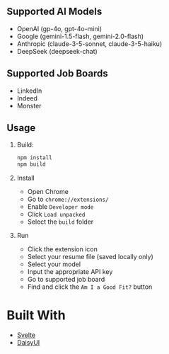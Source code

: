 ## Supported AI Models

- OpenAI (gp-4o, gpt-4o-mini)
- Google (gemini-1.5-flash, gemini-2.0-flash)
- Anthropic (claude-3-5-sonnet, claude-3-5-haiku)
- DeepSeek (deepseek-chat)

## Supported Job Boards

- LinkedIn
- Indeed
- Monster

## Usage

1. Build:
   ```bash
   npm install
   npm build
   ```
   
2. Install
    - Open Chrome
    - Go to `chrome://extensions/`
    - Enable `Developer mode`
    - Click `Load unpacked`
    - Select the `build` folder

3. Run
    - Click the extension icon
    - Select your resume file (saved locally only)
    - Select your model
    - Input the appropriate API key
    - Go to supported job board
    - Find and click the `Am I a Good Fit?` button

# Built With

- [Svelte](https://svelte.dev/)
- [DaisyUI](https://daisyui.com/)
